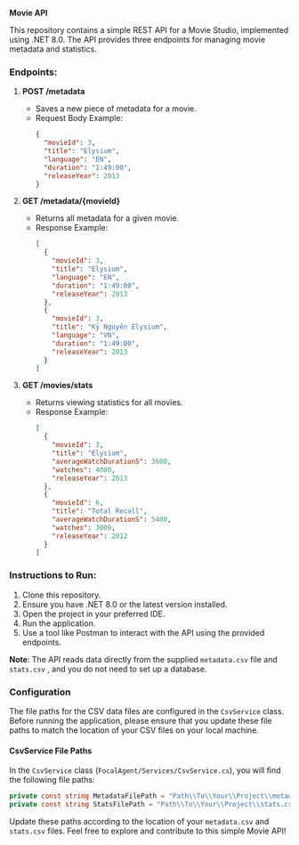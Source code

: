**Movie API**

This repository contains a simple REST API for a Movie Studio, implemented using .NET 8.0. The API provides three endpoints for managing movie metadata and statistics.

### Endpoints:

1. **POST /metadata**
   - Saves a new piece of metadata for a movie.
   - Request Body Example:
     ```json
     {
       "movieId": 3,
       "title": "Elysium",
       "language": "EN",
       "duration": "1:49:00",
       "releaseYear": 2013
     }
     ```
   
2. **GET /metadata/{movieId}**
   - Returns all metadata for a given movie.
   - Response Example:
     ```json
     [
       {
         "movieId": 3,
         "title": "Elysium",
         "language": "EN",
         "duration": "1:49:00",
         "releaseYear": 2013
       },
       {
         "movieId": 3,
         "title": "Kỷ Nguyên Elysium",
         "language": "VN",
         "duration": "1:49:00",
         "releaseYear": 2013
       }
     ]
     ```

3. **GET /movies/stats**
   - Returns viewing statistics for all movies.
   - Response Example:
     ```json
     [
       {
         "movieId": 3,
         "title": "Elysium",
         "averageWatchDurationS": 3600,
         "watches": 4000,
         "releaseYear": 2013
       },
       {
         "movieId": 6,
         "title": "Total Recall",
         "averageWatchDurationS": 5400,
         "watches": 3000,
         "releaseYear": 2012
       }
     ]
     ```

### Instructions to Run:

1. Clone this repository.
2. Ensure you have .NET 8.0 or the latest version installed.
3. Open the project in your preferred IDE.
4. Run the application.
5. Use a tool like Postman to interact with the API using the provided endpoints.

**Note**: The API reads data directly from the supplied `metadata.csv` file and `stats.csv` , and you do not need to set up a database.

### Configuration

The file paths for the CSV data files are configured in the `CsvService` class. Before running the application, please ensure that you update these file paths to match the location of your CSV files on your local machine.

#### CsvService File Paths

In the `CsvService` class (`FocalAgent/Services/CsvService.cs`), you will find the following file paths:

```csharp
private const string MetadataFilePath = "Path\\To\\Your\\Project\\metadata.csv";
private const string StatsFilePath = "Path\\To\\Your\\Project\\stats.csv";;
```

Update these paths according to the location of your `metadata.csv` and `stats.csv` files.
Feel free to explore and contribute to this simple Movie API!
